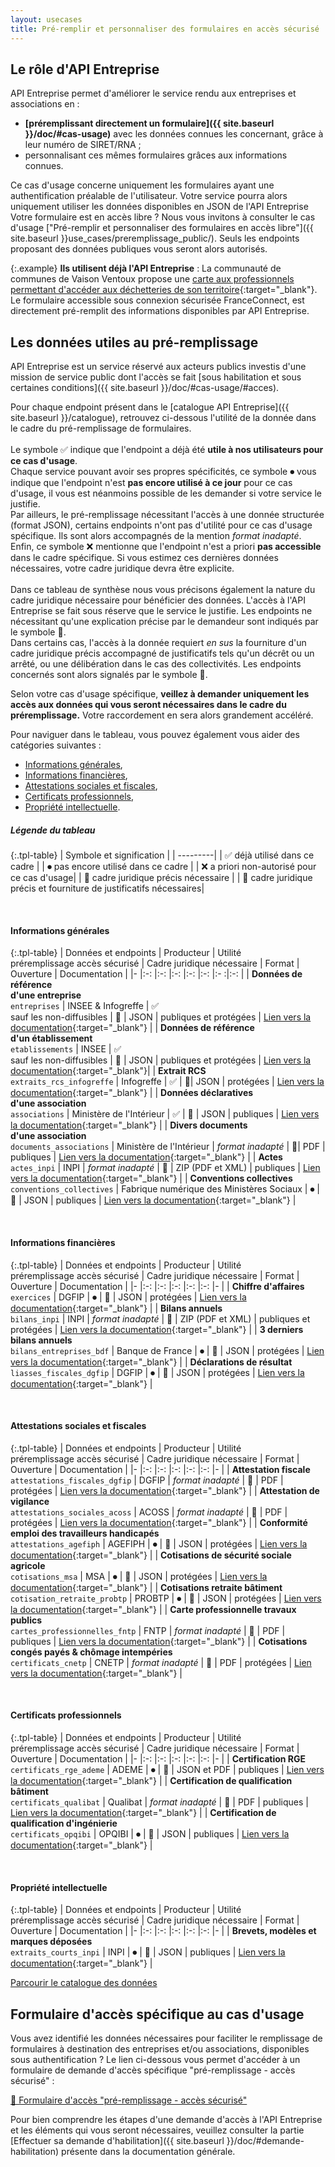 ```yaml
---
layout: usecases
title: Pré-remplir et personnaliser des formulaires en accès sécurisé
---
```


## Le rôle d'API Entreprise

API Entreprise permet d'améliorer le service rendu aux entreprises et associations en :
- **[préremplissant directement un formulaire]({{ site.baseurl }}/doc/#cas-usage)** avec les données connues les concernant, grâce à leur numéro de SIRET/RNA ;
- personnalisant ces mêmes formulaires grâces aux informations connues.

Ce cas d'usage concerne uniquement les formulaires ayant une authentification préalable de l'utilisateur. Votre service pourra alors uniquement utiliser les données disponibles en JSON de l'API Entreprise
Votre formulaire est en accès libre ? Nous vous invitons à consulter le cas d'usage ["Pré-remplir et personnaliser des formulaires en accès libre"]({{ site.baseurl }}use_cases/preremplissage_public/). Seuls les endpoints proposant des données publiques vous seront alors autorisés.

{:.example}
**Ils utilisent déjà l'API Entreprise** : La communauté de communes de Vaison Ventoux propose une [carte aux professionnels permettant d'accéder aux déchetteries de son territoire](http://www.vaison-ventoux.fr/cadre-de-vie-solidarite/dechets/l-acces-a-la-carte-de-dechetterie-pour-les-professionnels.htm){:target="_blank"}. Le formulaire accessible sous connexion sécurisée FranceConnect, est directement pré-remplit des informations disponibles par API Entreprise.

## Les données utiles au pré-remplissage

API Entreprise est un service réservé aux acteurs publics investis d'une mission de service public dont l'accès se fait [sous habilitation et sous certaines conditions]({{ site.baseurl }}/doc/#cas-usage/#acces).

Pour chaque endpoint présent dans le [catalogue API Entreprise]({{ site.baseurl }}/catalogue), retrouvez ci-dessous l'utilité de la donnée dans le cadre du pré-remplissage de formulaires.<br>
<br>
Le symbole ✅ indique que l'endpoint a déjà été **utile à nos utilisateurs pour ce cas d'usage**.<br>
Chaque service pouvant avoir ses propres spécificités, ce symbole ⏺ vous indique que l'endpoint n'est **pas encore utilisé à ce jour** pour ce cas d'usage, il vous est néanmoins possible de les demander si votre service le justifie.<br>
Par ailleurs, le pré-remplissage nécessitant l'accès à une donnée structurée (format JSON), certains endpoints n'ont pas d'utilité pour ce cas d'usage spécifique. Ils sont alors accompagnés de la mention *format inadapté*.
<br>
Enfin, ce symbole ❌ mentionne que l'endpoint n'est a priori **pas accessible** dans le cadre spécifique. Si vous estimez ces dernières données nécessaires, votre cadre juridique devra être explicite. <br>
<br>
Dans ce tableau de synthèse nous vous précisons également la nature du cadre juridique nécessaire pour bénéficier des données.
L'accès à l'API Entreprise se fait sous réserve que le service le justifie. Les endpoints ne nécessitant qu'une explication précise par le demandeur sont indiqués par le symbole 💬.<br>
Dans certains cas, l'accès à la donnée requiert *en sus* la fourniture d'un cadre juridique précis accompagné de justificatifs tels qu'un décrêt ou un arrêté, ou une délibération dans le cas des collectivités. Les endpoints concernés sont alors signalés par le symbole 📜.

Selon votre cas d'usage spécifique, **veillez à demander uniquement les accès aux données qui vous seront nécessaires dans le cadre du préremplissage.** Votre raccordement en sera alors grandement accéléré.


Pour naviguer dans le tableau, vous pouvez également vous aider des catégories suivantes :
- [Informations générales](#infos_generales),
- [Informations financières](#infos_financieres),
- [Attestations sociales et fiscales](#attestations_sociales_fiscales),
- [Certificats professionnels](#certificats_pro),
- [Propriété intellectuelle](#propriete_intellectuelle).

##### Légende du tableau

{:.tpl-table}
| Symbole et signification |
| ---------|
| ✅  déjà utilisé dans ce cadre |
| ⏺  pas encore utilisé dans ce cadre |
| ❌  a priori non-autorisé pour ce cas d'usage|
| 💬  cadre juridique précis nécessaire |
| 📜  cadre juridique précis et fourniture de justificatifs nécessaires|

<br>

#### Informations générales <a id="infos_generales"></a>

{:.tpl-table}
| Données et endpoints 	| Producteur 	| Utilité<br>préremplissage accès sécurisé 	| Cadre juridique nécessaire 	| Format 	| Ouverture 	| Documentation	|
|-	|:-:	|:-:	|:-:	|:-:	|:-:	|:-	:|:-:	|
| **Données de référence<br>d'une entreprise** 	<br>`entreprises` | INSEE & Infogreffe 	| ✅ <br>sauf les non-diffusibles 	| 💬 	| JSON 	| publiques et protégées	| [Lien vers la documentation](https://entreprise.api.gouv.fr/catalogue/#entreprises){:target="_blank"}  	|
| **Données de référence<br>d'un établissement** <br>	`etablissements` | INSEE 	| ✅ <br>sauf les non-diffusibles	| 💬	| JSON 	| publiques et protégées	| 	[Lien vers la documentation](https://entreprise.api.gouv.fr/catalogue/#etablissements){:target="_blank"}|
| **Extrait  RCS** <br> `extraits_rcs_infogreffe` 	| Infogreffe 	| ✅	| 💬| JSON 	| protégées 	|  [Lien vers la documentation](https://entreprise.api.gouv.fr/catalogue/#extraits_rcs_infogreffe){:target="_blank"}	|
| **Données déclaratives<br>d'une association** <br> `associations`	| Ministère de l'Intérieur 	| ✅ 	| 💬 | JSON 	| publiques 	| [Lien vers la documentation](https://entreprise.api.gouv.fr/catalogue/#associations){:target="_blank"} 	|
| **Divers documents<br>d'une association** <br> `documents_associations`  	| Ministère de l'Intérieur 	| *format inadapté* 	| 💬| PDF 	| publiques 	|  [Lien vers la documentation](https://entreprise.api.gouv.fr/catalogue/#documents_associations){:target="_blank"}	|
| **Actes**<br> `actes_inpi` 	| INPI 	| *format inadapté* 	| 📜 | ZIP (PDF et XML) 	| publiques 	|  	[Lien vers la documentation](https://entreprise.api.gouv.fr/catalogue/#actes_inpi){:target="_blank"} |
| **Conventions collectives** <br> `conventions_collectives` 	| Fabrique numérique des Ministères Sociaux 	| ⏺ 	| 📜 | JSON 	| publiques 	| [Lien vers la documentation](https://entreprise.api.gouv.fr/catalogue/#conventions_collectives){:target="_blank"} 	|

<br>

#### Informations financières <a id="infos_financieres"></a>

{:.tpl-table}
| Données et endpoints	| Producteur 	| Utilité<br>préremplissage accès sécurisé 	| Cadre juridique nécessaire 	| Format 	| Ouverture 	|  Documentation	|
|-	|:-:	|:-:	|:-:	|:-:	|:-:	|-	|
| **Chiffre d'affaires**<br>`exercices` 	| DGFIP 	| ⏺ 	| 📜 	| JSON 	| protégées 	| [Lien vers la documentation](https://entreprise.api.gouv.fr/catalogue/#exercices){:target="_blank"} 	|
| **Bilans annuels**<br>`bilans_inpi` 	| INPI 	| *format inadapté* 	| 📜 	| ZIP (PDF et XML) 	| publiques et protégées 	| [Lien vers la documentation](https://entreprise.api.gouv.fr/catalogue/#bilans_inpi){:target="_blank"} 	|
| **3 derniers bilans annuels**<br>`bilans_entreprises_bdf` 	| Banque de France 	| ⏺ 	| 📜 	| JSON 	| protégées 	| [Lien vers la documentation](https://entreprise.api.gouv.fr/catalogue/#bilans_entreprises_bdf){:target="_blank"} 	|
| **Déclarations de résultat**<br>`liasses_fiscales_dgfip` 	| DGFIP 	| ⏺ 	| 📜 	| JSON 	| protégées 	| [Lien vers la documentation](https://entreprise.api.gouv.fr/catalogue/#liasses_fiscales_dgfip){:target="_blank"} 	|

<br>


#### Attestations sociales et fiscales <a id="attestations_sociales_fiscales"></a>


{:.tpl-table}
| Données et endpoints 	| Producteur 	| Utilité<br>préremplissage accès sécurisé 	| Cadre juridique nécessaire 	| Format 	| Ouverture 	| Documentation 	|
|-	|:-:	|:-:	|:-:	|:-:	|:-:	|-	|
| **Attestation fiscale**<br>`attestations_fiscales_dgfip` 	| DGFIP 	| *format inadapté* 	| 📜 	| PDF 	| protégées 	| [Lien vers la documentation](https://entreprise.api.gouv.fr/catalogue/#attestations_fiscales_dgfip){:target="_blank"} 	|
| **Attestation de vigilance**<br>`attestations_sociales_acoss` 	| ACOSS 	| *format inadapté* 	| 📜 	| PDF 	| protégées 	| [Lien vers la documentation](https://entreprise.api.gouv.fr/catalogue/#attestations_sociales_acoss){:target="_blank"} 	|
| **Conformité emploi des travailleurs handicapés**<br>`attestations_agefiph` 	| AGEFIPH 	| ⏺ 	| 📜 	| JSON 	| protégées 	| [Lien vers la documentation](https://entreprise.api.gouv.fr/catalogue/#attestations_agefiph){:target="_blank"} 	|
| **Cotisations de sécurité sociale agricole**<br>`cotisations_msa` 	| MSA 	| ⏺ 	| 📜 	| JSON 	| protégées 	| [Lien vers la documentation](https://entreprise.api.gouv.fr/catalogue/#cotisations_msa){:target="_blank"} 	|
| **Cotisations retraite bâtiment**<br>`cotisation_retraite_probtp` 	| PROBTP 	| ⏺ 	| 📜 	| JSON 	| protégées 	| [Lien vers la documentation](https://entreprise.api.gouv.fr/catalogue/#cotisation_retraite_probtp){:target="_blank"} 	|
| **Carte professionnelle travaux publics**<br>`cartes_professionnelles_fntp` 	| FNTP 	| *format inadapté* 	| 📜 	| PDF 	| publiques 	| [Lien vers la documentation](https://entreprise.api.gouv.fr/catalogue/#cartes_professionnelles_fntp){:target="_blank"} 	|
| **Cotisations congés payés & chômage intempéries**<br>`certificats_cnetp` 	| CNETP 	| *format inadapté* 	| 📜 	| PDF 	| protégées 	| [Lien vers la documentation](https://entreprise.api.gouv.fr/catalogue/#certificats_cnetp){:target="_blank"} 	|

<br>

#### Certificats professionnels <a id="certificats_pro"></a>

{:.tpl-table}
| Données et endpoints 	| Producteur 	| Utilité<br>préremplissage accès sécurisé 	| Cadre juridique nécessaire 	| Format 	| Ouverture 	|  Documentation	|
|-	|:-:	|:-:	|:-:	|:-:	|:-:	|-	|
| **Certification RGE**<br>`certificats_rge_ademe` 	| ADEME 	| ⏺ 	| 💬 	| JSON et PDF 	| publiques 	| [Lien vers la documentation](https://entreprise.api.gouv.fr/catalogue/#certificats_rge_ademe){:target="_blank"} 	|
| **Certification de qualification bâtiment**<br>`certificats_qualibat` 	| Qualibat 	| *format inadapté* 	| 💬 	| PDF 	| publiques 	| [Lien vers la documentation](https://entreprise.api.gouv.fr/catalogue/#certificats_qualibat){:target="_blank"} 	|
| **Certification de qualification d'ingénierie**<br>`certificats_opqibi` 	| OPQIBI 	| ⏺ 	| 💬 	| JSON 	| publiques 	| [Lien vers la documentation](https://entreprise.api.gouv.fr/catalogue/#certificats_opqibi){:target="_blank"} 	|

<br>

#### Propriété intellectuelle <a id="propriete_intellectuelle"></a>


{:.tpl-table}
| Données et endpoints 	| Producteur 	| Utilité<br>préremplissage accès sécurisé 	| Cadre juridique nécessaire 	| Format 	| Ouverture 	|  Documentation	|
|-	|:-:	|:-:	|:-:	|:-:	|:-:	|-	|
| **Brevets, modèles et marques déposées**<br>`extraits_courts_inpi` 	| INPI  	| ⏺ 	| 💬 	| JSON 	| publiques 	| [Lien vers la documentation](https://entreprise.api.gouv.fr/catalogue/#extraits_courts_inpi){:target="_blank"} 	|

  <a class="tpl-button tpl-button--alternate" href="{{ site.baseurl }}/catalogue/">Parcourir le catalogue des données</a>



## Formulaire d'accès spécifique au cas d'usage

Vous avez identifié les données nécessaires pour faciliter le remplissage de formulaires à destination des entreprises et/ou associations, disponibles sous authentification ? Le lien ci-dessous vous permet d'accéder à un formulaire de demande d'accès spécifique "pré-remplissage - accès sécurisé" :

  <a class="tpl-button tpl-button--primary" href="">🔑 Formulaire d'accès "pré-remplissage - accès sécurisé"</a>

Pour bien comprendre les étapes d'une demande d'accès à l'API Entreprise et les éléments qui vous seront nécessaires, veuillez consulter la partie [Effectuer sa demande d'habilitation]({{ site.baseurl }}/doc/#demande-habilitation) présente dans la documentation générale.
